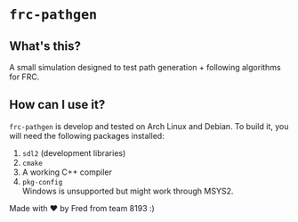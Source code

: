 # `frc-pathgen`
## What's this?
A small simulation designed to test path generation + following algorithms for FRC.
## How can I use it?
`frc-pathgen` is develop and tested on Arch Linux and Debian. To build it, you will need the following packages installed:
1. `sdl2` (development libraries)
2. `cmake`
3. A working C++ compiler
4. `pkg-config`  
Windows is unsupported but might work through MSYS2.

Made with ❤️ by Fred from team 8193 :)
